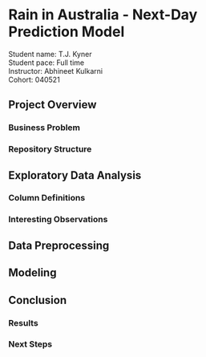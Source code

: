 # Rain in Australia - Next-Day Prediction Model

Student name: T.J. Kyner \
Student pace: Full time \
Instructor: Abhineet Kulkarni \
Cohort: 040521

## Project Overview
### Business Problem

### Repository Structure

## Exploratory Data Analysis
### Column Definitions

### Interesting Observations

## Data Preprocessing

## Modeling

## Conclusion
### Results

### Next Steps